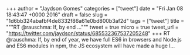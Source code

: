 
+++
author = "Jaydson Gomes"
categories = ["tweet"]
date = "Fri Jan 08 18:43:47 +0000 2016"
draft = false
slug = "1d6bb324abafbf4de8332f86a61e0bd800b3af2d"
tags = ["tweet"]
title = """RT @rauschma: If, by end ..."""
tweet = true
micro = true
tweet_url = "https://twitter.com/jaydson/status/685532367537205248"
+++
RT @rauschma: If, by end of year, we have full ES6 in browsers and Node.js and ES6 modules in npm, the JS ecosystem will have made a huge l…
